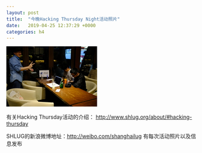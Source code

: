 ```yaml
---
layout: post
title:  "今晚Hacking Thursday Night活动照片"
date:   2019-04-25 12:37:29 +0000
categories: h4
---
```


[<img src='https://raw.githubusercontent.com/shanghailug/res2019q2/master/j425.h4/DSCF3746.1200x800.240x160.jpg'>](https://raw.githubusercontent.com/shanghailug/res2019q2/master/j425.h4/DSCF3746.1200x800.jpg)

有关Hacking Thursday活动的介绍：
http://www.shlug.org/about/#hacking-thursday

SHLUG的新浪微博地址：http://weibo.com/shanghailug 有每次活动照片以及信息发布


